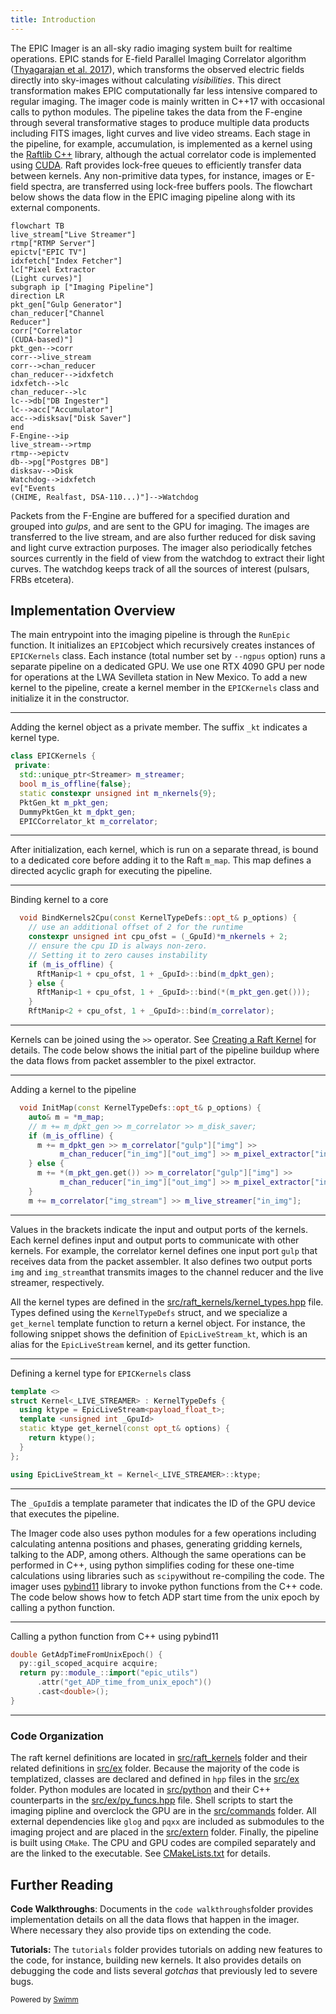 ```yaml
---
title: Introduction
---
```

The EPIC Imager is an all-sky radio imaging system built for realtime operations. EPIC stands for E-field Parallel Imaging Correlator algorithm ([Thyagarajan et al. 2017](%5Bhttps://academic.oup.com/mnras/article/467/1/715/2917985%5D\(https://academic.oup.com/mnras/article/467/1/715/2917985\))), which transforms the observed electric fields directly into sky-images without calculating *visibilities*. This direct transformation makes EPIC computationally far less intensive compared to regular imaging. The imager code is mainly written in C++17 with occasional calls to python modules. The pipeline takes the data from the F-engine through several transformative stages to produce multiple data products including FITS images, light curves and live video streams. Each stage in the pipeline, for example, accumulation, is implemented as a kernel using the [Raftlib C++](https://github.com/RaftLib/RaftLib) library, although the actual correlator code is implemented using [CUDA](https://developer.nvidia.com/cuda-toolkit). Raft provides lock-free queues to efficiently transfer data between kernels. Any non-primitive data types, for instance, images or E-field spectra, are transferred using lock-free buffers pools. The flowchart below shows the data flow in the EPIC imaging pipeline along with its external components.

```mermaid
flowchart TB
live_stream["Live Streamer"]
rtmp["RTMP Server"]
epictv["EPIC TV"]
idxfetch["Index Fetcher"]
lc["Pixel Extractor
(Light curves)"]
subgraph ip ["Imaging Pipeline"]
direction LR
pkt_gen["Gulp Generator"]
chan_reducer["Channel
Reducer"]
corr["Correlator
(CUDA-based)"]
pkt_gen-->corr
corr-->live_stream
corr-->chan_reducer
chan_reducer-->idxfetch
idxfetch-->lc
chan_reducer-->lc
lc-->db["DB Ingester"]
lc-->acc["Accumulator"]
acc-->disksav["Disk Saver"]
end
F-Engine-->ip
live_stream-->rtmp
rtmp-->epictv
db-->pg["Postgres DB"]
disksav-->Disk
Watchdog-->idxfetch
ev["Events
(CHIME, Realfast, DSA-110...)"]-->Watchdog

```

Packets from the F-Engine are buffered for a specified duration and grouped into *gulps*, and are sent to the GPU for imaging. The images are transferred to the live stream, and are also further reduced for disk saving and light curve extraction purposes. The imager also periodically fetches sources currently in the field of view from the watchdog to extract their light curves. The watchdog keeps track of all the sources of interest (pulsars, FRBs etcetera).

## Implementation Overview

The main entrypoint into the imaging pipeline is through the <SwmToken path="/src/raft_kernels/epic_executor.hpp" pos="144:2:2" line-data="void RunEpic(int argc, char** argv) {">`RunEpic`</SwmToken> function. It initializes an <SwmToken path="/src/raft_kernels/epic_executor.hpp" pos="125:2:2" line-data="class EPIC : public EPICKernels&lt;_nthGPU - 1&gt; {">`EPIC`</SwmToken>object which recursively creates instances of <SwmToken path="/src/raft_kernels/epic_executor.hpp" pos="35:2:2" line-data="class EPICKernels {">`EPICKernels`</SwmToken> class. Each instance (total number set by `--ngpus` option) runs a separate pipeline on a dedicated GPU. We use one RTX 4090 GPU per node for operations at the LWA Sevilleta station in New Mexico. To add a new kernel to the pipeline, create a kernel member in the <SwmToken path="/src/raft_kernels/epic_executor.hpp" pos="35:2:2" line-data="class EPICKernels {">`EPICKernels`</SwmToken> class and initialize it in the constructor.

<SwmSnippet path="/src/raft_kernels/epic_executor.hpp" line="35">

---

Adding the kernel object as a private member. The suffix `_kt` indicates a kernel type.

```c++
class EPICKernels {
 private:
  std::unique_ptr<Streamer> m_streamer;
  bool m_is_offline{false};
  static constexpr unsigned int m_nkernels{9};
  PktGen_kt m_pkt_gen;
  DummyPktGen_kt m_dpkt_gen;
  EPICCorrelator_kt m_correlator;
```

---

</SwmSnippet>

After initialization, each kernel, which is run on a separate thread, is bound to a dedicated core before adding it to the Raft <SwmToken path="/src/raft_kernels/epic_executor.hpp" pos="52:6:6" line-data="  raft::map* m_map;">`m_map`</SwmToken>. This map defines a directed acyclic graph for executing the pipeline.

<SwmSnippet path="/src/raft_kernels/epic_executor.hpp" line="53">

---

Binding kernel to a core

```c++
  void BindKernels2Cpu(const KernelTypeDefs::opt_t& p_options) {
    // use an additional offset of 2 for the runtime
    constexpr unsigned int cpu_ofst = (_GpuId)*m_nkernels + 2;
    // ensure the cpu ID is always non-zero.
    // Setting it to zero causes instability
    if (m_is_offline) {
      RftManip<1 + cpu_ofst, 1 + _GpuId>::bind(m_dpkt_gen);
    } else {
      RftManip<1 + cpu_ofst, 1 + _GpuId>::bind(*(m_pkt_gen.get()));
    }
    RftManip<2 + cpu_ofst, 1 + _GpuId>::bind(m_correlator);
```

---

</SwmSnippet>

Kernels can be joined using the `>>` operator. See <SwmLink doc-title="Creating a Raft Kernel">[Creating a Raft Kernel](/.swm/creating-a-raft-kernel.hr4rzvt1.sw.md)</SwmLink> for details. The code below shows the initial part of the pipeline buildup where the data flows from packet assembler to the pixel extractor.

<SwmSnippet path="/src/raft_kernels/epic_executor.hpp" line="73">

---

Adding a kernel to the pipeline

```c++
  void InitMap(const KernelTypeDefs::opt_t& p_options) {
    auto& m = *m_map;
    // m += m_dpkt_gen >> m_correlator >> m_disk_saver;
    if (m_is_offline) {
      m += m_dpkt_gen >> m_correlator["gulp"]["img"] >>
           m_chan_reducer["in_img"]["out_img"] >> m_pixel_extractor["in_img"];
    } else {
      m += *(m_pkt_gen.get()) >> m_correlator["gulp"]["img"] >>
           m_chan_reducer["in_img"]["out_img"] >> m_pixel_extractor["in_img"];
    }
    m += m_correlator["img_stream"] >> m_live_streamer["in_img"];
```

---

</SwmSnippet>

Values in the brackets indicate the input and output ports of the kernels. Each kernel defines input and output ports to communicate with other kernels. For example, the correlator kernel defines one input port `gulp` that receives data from the packet assembler. It also defines two output ports `img` and `img_stream`that transmits images to the channel reducer and the live streamer, respectively.

All the kernel types are defined in the <SwmPath>[src/raft_kernels/kernel_types.hpp](/src/raft_kernels/kernel_types.hpp)</SwmPath> file. Types defined using the <SwmToken path="/src/raft_kernels/kernel_types.hpp" pos="63:2:2" line-data="struct KernelTypeDefs {">`KernelTypeDefs`</SwmToken> struct, and we specialize a <SwmToken path="/src/raft_kernels/kernel_types.hpp" pos="82:3:3" line-data="  ktype get_kernel();">`get_kernel`</SwmToken> template function to return a kernel object. For instance, the following snippet shows the definition of <SwmToken path="/src/raft_kernels/kernel_types.hpp" pos="192:2:2" line-data="using EpicLiveStream_kt = Kernel&lt;_LIVE_STREAMER&gt;::ktype;">`EpicLiveStream_kt`</SwmToken>, which is an alias for the <SwmToken path="/src/raft_kernels/epic_live_streamer.hpp" pos="40:2:2" line-data="class EpicLiveStream : public raft::kernel {">`EpicLiveStream`</SwmToken> kernel, and its getter function.

<SwmSnippet path="/src/raft_kernels/kernel_types.hpp" line="183">

---

Defining a kernel type for <SwmToken path="/src/raft_kernels/epic_executor.hpp" pos="35:2:2" line-data="class EPICKernels {">`EPICKernels`</SwmToken> class

```c++
template <>
struct Kernel<_LIVE_STREAMER> : KernelTypeDefs {
  using ktype = EpicLiveStream<payload_float_t>;
  template <unsigned int _GpuId>
  static ktype get_kernel(const opt_t& options) {
    return ktype();
  }
};

using EpicLiveStream_kt = Kernel<_LIVE_STREAMER>::ktype;
```

---

</SwmSnippet>

The `_GpuId`is a template parameter that indicates the ID of the GPU device that executes the pipeline.

The Imager code also uses python modules for a few operations including calculating antenna positions and phases, generating gridding kernels, talking to the ADP, among others. Although the same operations can be performed in C++, using python simplifies coding for these one-time calculations using libraries such as `scipy`without re-compiling the code. The imager uses [pybind11](https://github.com/pybind/pybind11) library to invoke python functions from the C++ code. The code below shows how to fetch ADP start time from the unix epoch by calling a python function.

<SwmSnippet path="/src/ex/py_funcs.hpp" line="326">

---

Calling a python function from C++ using pybind11

```c++
double GetAdpTimeFromUnixEpoch() {
  py::gil_scoped_acquire acquire;
  return py::module_::import("epic_utils")
      .attr("get_ADP_time_from_unix_epoch")()
      .cast<double>();
}
```

---

</SwmSnippet>

### Code Organization

The raft kernel definitions are located in <SwmPath>[src/raft_kernels](/src/raft_kernels)</SwmPath> folder and their related definitions in <SwmPath>[src/ex](/src/ex)</SwmPath> folder. Because the majority of the code is templatized, classes are declared and defined in `hpp` files in the <SwmPath>[src/ex](/src/ex)</SwmPath> folder. Python modules are located in <SwmPath>[src/python](/src/python)</SwmPath> and their C++ counterparts in the <SwmPath>[src/ex/py_funcs.hpp](/src/ex/py_funcs.hpp)</SwmPath> file. Shell scripts to start the imaging pipline and overclock the GPU are in the <SwmPath>[src/commands](/src/commands)</SwmPath> folder. All external dependencies like `glog` and `pqxx` are included as submodules to the imaging project and are placed in the <SwmPath>[src/extern](/src/extern)</SwmPath> folder. Finally, the pipeline is built using `CMake`. The CPU and GPU codes are compiled separately and are the linked to the executable. See <SwmPath>[CMakeLists.txt](/CMakeLists.txt)</SwmPath> for details.

## Further Reading

**Code Walkthroughs**: Documents in the `code walkthroughs`folder provides implementation details on all the data flows that happen in the imager. Where necessary they also provide tips on extending the code.

**Tutorials:** The `tutorials` folder provides tutorials on adding new features to the code, for instance, building new kernels. It also provides details on debugging the code and lists several *gotchas* that previously led to severe bugs.

<SwmMeta version="3.0.0" repo-id="Z2l0aHViJTNBJTNBTFdBX0VQSUMlM0ElM0FlcGljLWFzdHJvbm9teQ==" repo-name="LWA_EPIC"><sup>Powered by [Swimm](https://app.swimm.io/)</sup></SwmMeta>
